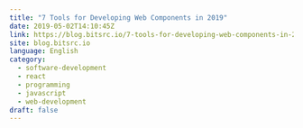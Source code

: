 ```yaml
---
title: "7 Tools for Developing Web Components in 2019"
date: 2019-05-02T14:10:45Z
link: https://blog.bitsrc.io/7-tools-for-developing-web-components-in-2019-1d5b7360654d?source=rss----5c2fdf847f4a---4
site: blog.bitsrc.io
language: English
category:
  - software-development
  - react
  - programming
  - javascript
  - web-development
draft: false
---
```


